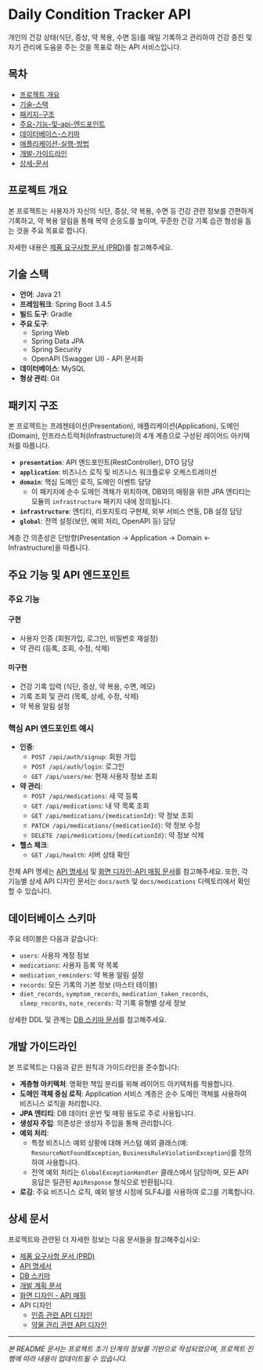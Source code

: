 # Daily Condition Tracker API

개인의 건강 상태(식단, 증상, 약 복용, 수면 등)를 매일 기록하고 관리하여 건강 증진 및 자기 관리에 도움을 주는 것을 목표로 하는 API 서비스입니다.

## 목차

- [프로젝트 개요](#프로젝트-개요)
- [기술-스택](#기술-스택)
- [패키지-구조](#패키지-구조)
- [주요-기능-및-api-엔드포인트](#주요-기능-및-api-엔드포인트)
- [데이터베이스-스키마](#데이터베이스-스키마)
- [애플리케이션-실행-방법](#애플리케이션-실행-방법)
- [개발-가이드라인](#개발-가이드라인)
- [상세-문서](#상세-문서)

## 프로젝트 개요

본 프로젝트는 사용자가 자신의 식단, 증상, 약 복용, 수면 등 건강 관련 정보를 간편하게 기록하고, 약 복용 알림을 통해 복약 순응도를 높이며, 꾸준한 건강 기록 습관 형성을 돕는 것을 주요 목표로 합니다.

자세한 내용은 [제품 요구사항 문서 (PRD)](./docs/PRD.md)를 참고해주세요.

## 기술 스택

- **언어**: Java 21
- **프레임워크**: Spring Boot 3.4.5
- **빌드 도구**: Gradle
- **주요 도구**:
    - Spring Web
    - Spring Data JPA
    - Spring Security
    - OpenAPI (Swagger UI) - API 문서화
- **데이터베이스**: MySQL
- **형상 관리**: Git

## 패키지 구조

본 프로젝트는 프레젠테이션(Presentation), 애플리케이션(Application), 도메인(Domain), 인프라스트럭처(Infrastructure)의 4개 계층으로 구성된 레이어드 아키텍처를 따릅니다.

- **`presentation`**: API 엔드포인트(RestController), DTO 담당
- **`application`**: 비즈니스 로직 및 비즈니스 워크플로우 오케스트레이션
- **`domain`**: 핵심 도메인 로직, 도메인 이벤트 담당 
    - 이 패키지에 순수 도메인 객체가 위치하며, DB와의 매핑을 위한 JPA 엔티티는 모듈의 `infrastructure` 패키지 내에 정의됩니다.
- **`infrastructure`**: 엔티티, 리포지토리 구현체, 외부 서비스 연동, DB 설정 담당
- **`global`**: 전역 설정(보안, 예외 처리, OpenAPI 등) 담당

계층 간 의존성은 단방향(Presentation -> Application -> Domain <- Infrastructure)을 따릅니다.

## 주요 기능 및 API 엔드포인트

### 주요 기능

#### 구현
- 사용자 인증 (회원가입, 로그인, 비밀번호 재설정)
- 약 관리 (등록, 조회, 수정, 삭제)

#### 미구현
- 건강 기록 입력 (식단, 증상, 약 복용, 수면, 메모)
- 기록 조회 및 관리 (목록, 상세, 수정, 삭제)
- 약 복용 알림 설정

### 핵심 API 엔드포인트 예시

- **인증**:
    - `POST /api/auth/signup`: 회원 가입
    - `POST /api/auth/login`: 로그인
    - `GET /api/users/me`: 현재 사용자 정보 조회
- **약 관리**:
    - `POST /api/medications`: 새 약 등록
    - `GET /api/medications`: 내 약 목록 조회
    - `GET /api/medications/{medicationId}`: 약 정보 조회
    - `PATCH /api/medications/{medicationId}`: 약 정보 수정
    - `DELETE /api/medications/{medicationId}`: 약 정보 삭제
- **헬스 체크**:
    - `GET /api/health`: 서버 상태 확인

전체 API 명세는 [API 명세서](./docs/API-명세서.md) 및 [화면 디자인-API 매핑 문서](./docs/design-to-API.md)를 참고해주세요.
또한, 각 기능별 상세 API 디자인 문서는 `docs/auth` 및 `docs/medications` 디렉토리에서 확인할 수 있습니다.

## 데이터베이스 스키마

주요 테이블은 다음과 같습니다:

- `users`: 사용자 계정 정보
- `medications`: 사용자 등록 약 목록
- `medication_reminders`: 약 복용 알림 설정
- `records`: 모든 기록의 기본 정보 (마스터 테이블)
- `diet_records`, `symptom_records`, `medication_taken_records`, `sleep_records`, `note_records`: 각 기록 유형별 상세 정보

상세한 DDL 및 관계는 [DB 스키마 문서](./docs/db-schema.md)를 참고해주세요.

## 개발 가이드라인

본 프로젝트는 다음과 같은 원칙과 가이드라인을 준수합니다:

- **계층형 아키텍처**: 명확한 책임 분리를 위해 레이어드 아키텍처를 적용합니다.
- **도메인 객체 중심 로직**: Application 서비스 계층은 순수 도메인 객체를 사용하여 비즈니스 로직을 처리합니다.
- **JPA 엔티티**: DB 데이터 운반 및 매핑 용도로 주로 사용됩니다.
- **생성자 주입**: 의존성은 생성자 주입을 통해 관리합니다.
- **예외 처리**:
    - 특정 비즈니스 예외 상황에 대해 커스텀 예외 클래스(예: `ResourceNotFoundException`, `BusinessRuleViolationException`)를 정의하여 사용합니다.
    - 전역 예외 처리는 `GlobalExceptionHandler` 클래스에서 담당하며, 모든 API 응답은 일관된 `ApiResponse` 형식으로 반환됩니다.
- **로깅**: 주요 비즈니스 로직, 예외 발생 시점에 SLF4J를 사용하여 로그를 기록합니다.

## 상세 문서

프로젝트와 관련된 더 자세한 정보는 다음 문서들을 참고해주십시오:

- [제품 요구사항 문서 (PRD)](./docs/PRD.md)
- [API 명세서](./docs/API-명세서.md)
- [DB 스키마](./docs/db-schema.md)
- [개발 계획 문서](./docs/DEVELOPMENT_PLAN.md)
- [화면 디자인 - API 매핑](./docs/design-to-API.md)
- API 디자인
    - [인증 관련 API 디자인](./docs/auth/)
    - [약물 관리 관련 API 디자인](./docs/medications/)

---

*본 README 문서는 프로젝트 초기 단계의 정보를 기반으로 작성되었으며, 프로젝트 진행에 따라 내용이 업데이트될 수 있습니다.* 